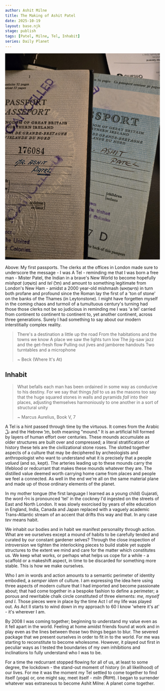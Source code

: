 ```yaml
---
author: Ashit Milne
title: The Making of Ashit Patel
date: 2025-10-19
layout: base.njk
stage: publish
tags: [Patel, Milne, Tel, Inhabit]
series: Daily Planet
---
```


![](./assets/tels.jpg)

Above: My first passports. The clerks at the offices in London made sure to underscore the message - I was A Tel - reminding me that I was born a free man - Mister Patel, the Indian in a brave's New World to become hopefully *mishpat* (מִשְׁפָּט) and *tel* (תֵּל) and amount to something legitimate from London's New Ham - amidst a 2000 year-old mishmash (מִישמַאש) in turn both profane and profound since the Roman lay the first of a 'ton of stone' on the banks of the Thames (in Leytonstone). I might have forgetten myself in the coming chaos and turmoil of a tumultuous century's turning had those those clerks not be so judicious in reminding me I was 'a tel' carried from continent to continent to continent to, yet another continent, across three generations. Surely I had something to say about our modern interstitially complex reality.



> There's a destination a little up the road
> From the habitations and the towns we know
> A place we saw the lights turn low
> The jig-saw jazz and the get-fresh flow
> Pulling out jives and jamboree handouts
> Two turntables and a microphone
>
> ~ Beck (Where It's At)



## Inhabit ##

>What befalls each man has been ordained in some way as conducive to his destiny. For we say that things *fall* to us as the masons too say that the huge squared stones in walls and pyramids *fall* into their places, adjusting themselves harmoniously to one another in a sort of structural unity
>
>~ Marcus Aurelius, Book V, 7

A Tel is a hint passed through time by the virtuous. It comes from the Arabic تلّ  and the Hebrew תֵּל, both meaning "mound." It is an artificial hill formed by layers of human effort over centuries. These mounds accumulate as older structures are built over and compressed; a literal stratification of history these tels are the civilizational stone roses. The slotted together aspects of a culture that may be deciphered by archeologists and anthropologist who want to understand what it is precisely that a people *valued* (and so, kept). The arteries leading up to these mounds carry the lifeblood or redcurrant that makes these mounds whatever they are. The distilled value deemed worth carrying home came from places and people we feel a connected. As  well in the end we're all on the same material plane and made up of those ordinary elements of the planet. 

In my mother tongue (the first language I learned as a young child) Gujarati, the word તેવ is pronounced 'tel' in the cockney I'd ingested on the streets of East and North London. It was slowly exorcised by years of elite education in England, India, Canada and Japan replaced with a vaguely academic Trans-Atlantic stream of an accent that drifts this way and that. In any case *tev* means habit.

We inhabit our bodies and in habit we manifest personality through action. What are we ourselves except a mound of habits to be carefully tended and curated by our constant gardener selves? Through the close inspection of introversion we tighten the interlocking pieces to build stable yet supple structures to the extent we mind and care for the matter which constitutes us. We keep what works, or perhaps what helps us cope for a while - a scaffold or a makeshift aspect, in time to be discarded for something more stable. This is how we make ourselves.

Who I am in words and action amounts to a semantic perimeter of identity embodied, a *semper idem* of culture. I am expressing the idea here using three aspects of modern culture that I had imported and become passionate about; that had come together in a bespoke fashion to define a perimeter; a porous and rewritable chalk circle constituted of three elements: *me, myself and I*. Those pieces were in place by the time Act I of my life was played out. As Act II starts to wind down in my approach to 60 I know 'where it's at' - it's wherever I am.

By 2008 I was coming together; beginning to understand my value even as it fell apart in the world. Feeling at home amidst friends found at work and in play even as the lines between those two things began to blur. The severed package that we present ourselves in order to fit in to the world. For me was starting to reconstitute to become wholesome. However, it played out first in peculiar ways as I tested the boundaries of my own inhibitions and inclinations to fully understand who I was to be. 

For a time the redcurrant stopped flowing for all of us, at least to some degree,  the lockdown - the stand-out moment of history (in all likelihood) of our lives. For me it was the moment my Tel settled to come together to find itself (yoga) or, one might say, meet itself - *miln* (मिलना). I began to surrender whatever was extraneous to become Ashit Milne: A planet come together.

